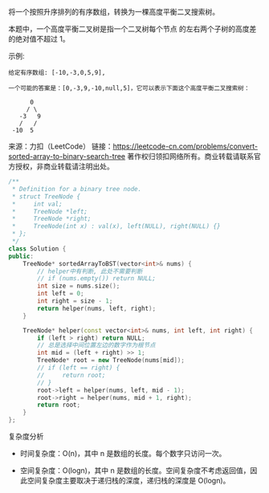 将一个按照升序排列的有序数组，转换为一棵高度平衡二叉搜索树。

本题中，一个高度平衡二叉树是指一个二叉树每个节点 的左右两个子树的高度差的绝对值不超过 1。

示例:

    给定有序数组: [-10,-3,0,5,9],

    一个可能的答案是：[0,-3,9,-10,null,5]，它可以表示下面这个高度平衡二叉搜索树：

          0
         / \
       -3   9
       /   /
     -10  5

来源：力扣（LeetCode）
链接：https://leetcode-cn.com/problems/convert-sorted-array-to-binary-search-tree
著作权归领扣网络所有。商业转载请联系官方授权，非商业转载请注明出处。

```c++
/**
 * Definition for a binary tree node.
 * struct TreeNode {
 *     int val;
 *     TreeNode *left;
 *     TreeNode *right;
 *     TreeNode(int x) : val(x), left(NULL), right(NULL) {}
 * };
 */
class Solution {
public:
    TreeNode* sortedArrayToBST(vector<int>& nums) {
        // helper中有判断, 此处不需要判断
        // if (nums.empty()) return NULL;
        int size = nums.size();
        int left = 0;
        int right = size - 1;
        return helper(nums, left, right);
    }

    TreeNode* helper(const vector<int>& nums, int left, int right) {
        if (left > right) return NULL;
        // 总是选择中间位置左边的数字作为根节点
        int mid = (left + right) >> 1;
        TreeNode* root = new TreeNode(nums[mid]);
        // if (left == right) {
        //     return root;
        // }
        root->left = helper(nums, left, mid - 1);
        root->right = helper(nums, mid + 1, right);
        return root;
    }
};
```

复杂度分析

+ 时间复杂度：O(n)，其中 n 是数组的长度。每个数字只访问一次。

+ 空间复杂度：O(logn)，其中 n 是数组的长度。空间复杂度不考虑返回值，因此空间复杂度主要取决于递归栈的深度，递归栈的深度是 O(logn)。
